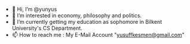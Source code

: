- 👋 Hi, I’m @yunyus
- 👀 I’m interested in economy, philosophy and politics.
- 🌱 I’m currently getting my education as sophomore in Bilkent University's CS Department.
- 📫 How to reach me : My E-Mail Account "yusuffkesmen@gmail.com" 

<!---
yunyus/yunyus is a ✨ special ✨ repository because its `README.md` (this file) appears on your GitHub profile.
You can click the Preview link to take a look at your changes.
--->
